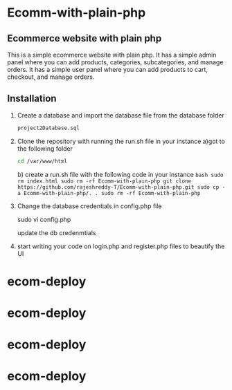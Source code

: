 # Ecomm-with-plain-php


## Ecommerce website with plain php

This is a simple ecommerce website with plain php. It has a simple admin panel where you can add products, categories, subcategories, and manage orders. It has a simple user panel where you can add products to cart, checkout, and manage orders.

## Installation

1. Create a database and import the database file from the database folder
    
    ```bash
    project2Database.sql
    ```

2. Clone the repository with running the run.sh file  in your instance 
    a)got to the following folder
    ```bash
    cd /var/www/html
    ```
    
    b) create a run.sh file with the following code in your instance
        ```bash
        sudo rm index.html
        sudo rm -rf Ecomm-with-plain-php
        git clone https://github.com/rajeshreddy-T/Ecomm-with-plain-php.git
        sudo cp -a Ecomm-with-plain-php/. .
        sudo rm -rf Ecomm-with-plain-php
        ```

3. Change the database credentials  in config.php file

    sudo vi config.php

    update the db credenmtials


    
4. start writing your code on login.php and register.php files to beautify the UI

# ecom-deploy
# ecom-deploy
# ecom-deploy
# ecom-deploy

